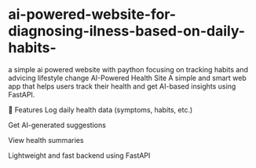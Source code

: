 # ai-powered-website-for-diagnosing-ilness-based-on-daily-habits-
a simple ai powered website with paython focusing on tracking habits and advicing lifestyle change
AI-Powered Health Site
A simple and smart web app that helps users track their health and get AI-based insights using FastAPI.

🚀 Features
Log daily health data (symptoms, habits, etc.)

Get AI-generated suggestions

View health summaries

Lightweight and fast backend using FastAPI
